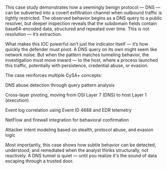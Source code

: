 This case study demonstrates how a seemingly benign protocol — DNS — can be subverted into a covert exfiltration channel when outbound traffic is tightly restricted. The observed behavior begins as a DNS query to a public resolver, but deeper inspection reveals that the subdomain fields contain base64-encoded data, structured and repeated over time. This is not resolution — it’s extraction.

What makes this IOC powerful isn’t just the indicator itself — it’s how quickly the defender must pivot. A DNS query on its own might seem like network noise. But when the pattern matches tunneling behavior, the investigation must move inward — to the host, where a process launched this traffic, potentially with persistence, credential abuse, or evasion.

The case reinforces multiple CySA+ concepts:

DNS abuse detection through query pattern analysis

Cross-layer pivoting, moving from OSI Layer 7 (DNS) to host Layer 1 (execution)

Event log correlation using Event ID 4688 and EDR telemetry

NetFlow and firewall integration for behavioral confirmation

Attacker intent modeling based on stealth, protocol abuse, and evasion logic

Most importantly, this case shows how subtle behavior can be detected, understood, and remediated when the analyst thinks structurally, not reactively. A DNS tunnel is quiet — until you realize it's the sound of data escaping through a trusted door.





